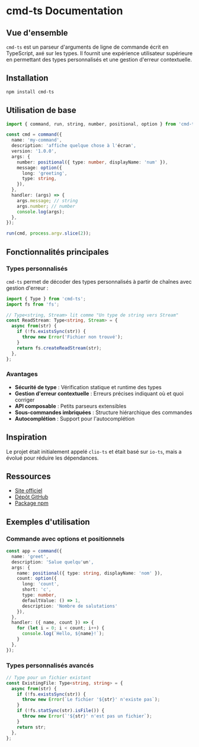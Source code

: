 # cmd-ts Documentation

## Vue d'ensemble

`cmd-ts` est un parseur d'arguments de ligne de commande écrit en
TypeScript, axé sur les types. Il fournit une expérience utilisateur
supérieure en permettant des types personnalisés et une gestion d'erreur
contextuelle.

## Installation

```bash
npm install cmd-ts
```

## Utilisation de base

```typescript
import { command, run, string, number, positional, option } from 'cmd-ts';

const cmd = command({
  name: 'my-command',
  description: 'affiche quelque chose à l'écran',
  version: '1.0.0',
  args: {
    number: positional({ type: number, displayName: 'num' }),
    message: option({
      long: 'greeting',
      type: string,
    }),
  },
  handler: (args) => {
    args.message; // string
    args.number; // number
    console.log(args);
  },
});

run(cmd, process.argv.slice(2));
```

## Fonctionnalités principales

### Types personnalisés

`cmd-ts` permet de décoder des types personnalisés à partir de chaînes avec
gestion d'erreur :

```typescript
import { Type } from 'cmd-ts';
import fs from 'fs';

// Type<string, Stream> lit comme "Un type de string vers Stream"
const ReadStream: Type<string, Stream> = {
  async from(str) {
    if (!fs.existsSync(str)) {
      throw new Error('Fichier non trouvé');
    }
    return fs.createReadStream(str);
  },
};
```

### Avantages

- **Sécurité de type** : Vérification statique et runtime des types
- **Gestion d'erreur contextuelle** : Erreurs précises indiquant où et quoi
  corriger
- **API composable** : Petits parseurs extensibles
- **Sous-commandes imbriquées** : Structure hiérarchique des commandes
- **Autocomplétion** : Support pour l'autocomplétion

## Inspiration

Le projet était initialement appelé `clio-ts` et était basé sur `io-ts`,
mais a évolué pour réduire les dépendances.

## Ressources

- [Site officiel](https://cmd-ts.now.sh/)
- [Dépôt GitHub](https://github.com/ewanru/cmd-ts)
- [Package npm](https://www.npmjs.com/package/cmd-ts)

## Exemples d'utilisation

### Commande avec options et positionnels

```typescript
const app = command({
  name: 'greet',
  description: 'Salue quelqu'un',
  args: {
    name: positional({ type: string, displayName: 'nom' }),
    count: option({
      long: 'count',
      short: 'c',
      type: number,
      defaultValue: () => 1,
      description: 'Nombre de salutations'
    }),
  },
  handler: ({ name, count }) => {
    for (let i = 0; i < count; i++) {
      console.log(`Hello, ${name}!`);
    }
  },
});
```

### Types personnalisés avancés

```typescript
// Type pour un fichier existant
const ExistingFile: Type<string, string> = {
  async from(str) {
    if (!fs.existsSync(str)) {
      throw new Error(`Le fichier '${str}' n'existe pas`);
    }
    if (!fs.statSync(str).isFile()) {
      throw new Error(`'${str}' n'est pas un fichier`);
    }
    return str;
  },
};
```
